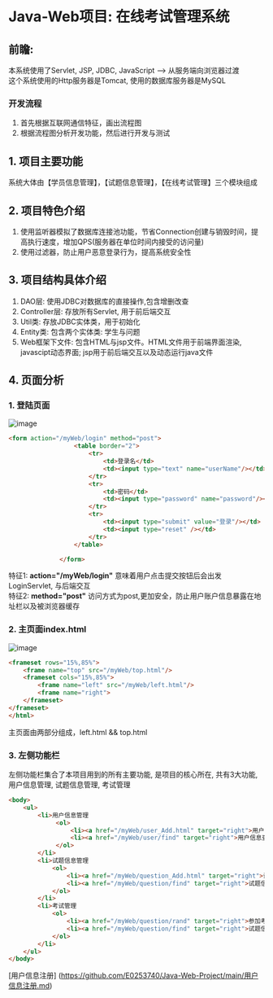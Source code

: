 # Java-Web项目: 在线考试管理系统
## 前瞻: 
本系统使用了Servlet, JSP, JDBC, JavaScript --> 从服务端向浏览器过渡<br>
这个系统使用的Http服务器是Tomcat, 使用的数据库服务器是MySQL<br>
###  开发流程
1. 首先根据互联网通信特征，画出流程图
2. 根据流程图分析开发功能，然后进行开发与测试
## 1. 项目主要功能
系统大体由【学员信息管理】，【试题信息管理】，【在线考试管理】三个模块组成
## 2. 项目特色介绍
1. 使用监听器模拟了数据库连接池功能，节省Connection创建与销毁时间，提高执行速度，增加QPS(服务器在单位时间内接受的访问量) <br>
2. 使用过滤器，防止用户恶意登录行为，提高系统安全性

## 3. 项目结构具体介绍
1. DAO层: 使用JDBC对数据库的直接操作,包含增删改查
2. Controller层: 存放所有Servlet, 用于前后端交互
3. Util类: 存放JDBC实体类，用于初始化
4. Entity类: 包含两个实体类: 学生与问题
5. Web框架下文件: 包含HTML与jsp文件。HTML文件用于前端界面渲染, javascipt动态界面; jsp用于前后端交互以及动态运行java文件

## 4. 页面分析

### 1. 登陆页面
![image](https://user-images.githubusercontent.com/66471809/148714074-2491415f-dd62-4b84-ade2-5d22919757a0.png)
```HTML
<form action="/myWeb/login" method="post">
                  <table border="2">
                      <tr>
                          <td>登录名</td>
                          <td><input type="text" name="userName"/></td>
                      </tr>
                      <tr>
                          <td>密码</td>
                          <td><input type="password" name="password"/></td>
                      </tr>
                      <tr>
                          <td><input type="submit" value="登录"/></td>
                          <td><input type="reset" /></td>
                      </tr>
                  </table>

              </form>
```
特征1: **action="/myWeb/login"** 意味着用户点击提交按钮后会出发LoginServlet, 与后端交互 <br/>
特征2: **method="post"** 访问方式为post,更加安全，防止用户账户信息暴露在地址栏以及被浏览器缓存<br/>

### 2. 主页面index.html
![image](https://user-images.githubusercontent.com/66471809/148714395-7733b6cc-a9ed-43f5-a447-320052d30a1c.png)
```HTML
<frameset rows="15%,85%">
    <frame name="top" src="/myWeb/top.html"/>
    <frameset cols="15%,85%">
        <frame name="left" src="/myWeb/left.html"/>
        <frame name="right">
    </frameset>
</frameset>
</html>
```
主页面由两部分组成，left.html && top.html <br/>


### 3. 左侧功能栏

左侧功能栏集合了本项目用到的所有主要功能, 是项目的核心所在, 共有3大功能, 用户信息管理, 试题信息管理, 考试管理

```HTML
<body>
    <ul>
        <li>用户信息管理
             <ol>
                 <li><a href="/myWeb/user_Add.html" target="right">用户信息注册</a></li>
                 <li><a href="/myWeb/user/find" target="right">用户信息查询</a></li>
             </ol>
        </li>
        <li>试题信息管理
            <ol>
                <li><a href="/myWeb/question_Add.html" target="right">试题信息注册</a></li>
                <li><a href="/myWeb/question/find" target="right">试题信息查询</a></li>
            </ol>
        </li>
        <li>考试管理
            <ol>
                <li><a href="/myWeb/question/rand" target="right">参加考试</a></li>
                <li><a href="/myWeb/question/find" target="right">试题信息查询</a></li>
            </ol>
        </li>
    </ul>
</body>
```
[用户信息注册] (https://github.com/E0253740/Java-Web-Project/main/用户信息注册.md)

